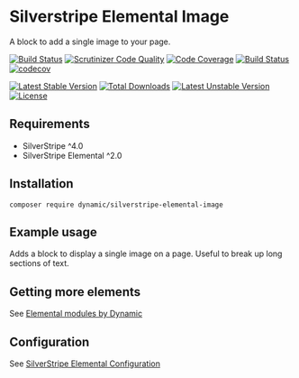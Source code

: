 # Silverstripe Elemental Image

A block to add a single image to your page.

[![Build Status](https://travis-ci.org/dynamic/silverstripe-elemental-image.svg?branch=master)](https://travis-ci.org/dynamic/silverstripe-elemental-image)
[![Scrutinizer Code Quality](https://scrutinizer-ci.com/g/dynamic/silverstripe-elemental-image/badges/quality-score.png?b=master)](https://scrutinizer-ci.com/g/dynamic/silverstripe-elemental-image/?branch=master)
[![Code Coverage](https://scrutinizer-ci.com/g/dynamic/silverstripe-elemental-image/badges/coverage.png?b=master)](https://scrutinizer-ci.com/g/dynamic/silverstripe-elemental-image/?branch=master)
[![Build Status](https://scrutinizer-ci.com/g/dynamic/silverstripe-elemental-image/badges/build.png?b=master)](https://scrutinizer-ci.com/g/dynamic/silverstripe-elemental-image/build-status/master)
[![codecov](https://codecov.io/gh/dynamic/silverstripe-elemental-image/branch/master/graph/badge.svg)](https://codecov.io/gh/dynamic/silverstripe-elemental-image)

[![Latest Stable Version](https://poser.pugx.org/dynamic/silverstripe-elemental-image/v/stable)](https://packagist.org/packages/dynamic/silverstripe-elemental-image)
[![Total Downloads](https://poser.pugx.org/dynamic/silverstripe-elemental-image/downloads)](https://packagist.org/packages/dynamic/silverstripe-elemental-image)
[![Latest Unstable Version](https://poser.pugx.org/dynamic/silverstripe-elemental-image/v/unstable)](https://packagist.org/packages/dynamic/silverstripe-elemental-image)
[![License](https://poser.pugx.org/dynamic/silverstripe-elemental-image/license)](https://packagist.org/packages/dynamic/silverstripe-elemental-image)

## Requirements

* SilverStripe ^4.0
* SilverStripe Elemental ^2.0

## Installation

`composer require dynamic/silverstripe-elemental-image`

## Example usage

Adds a block to display a single image on a page. Useful to break up long sections of text.

## Getting more elements

See [Elemental modules by Dynamic](https://github.com/dynamic/silverstripe-elemental-blocks#getting-more-elements)

## Configuration

See [SilverStripe Elemental Configuration](https://github.com/dnadesign/silverstripe-elemental#configuration)
